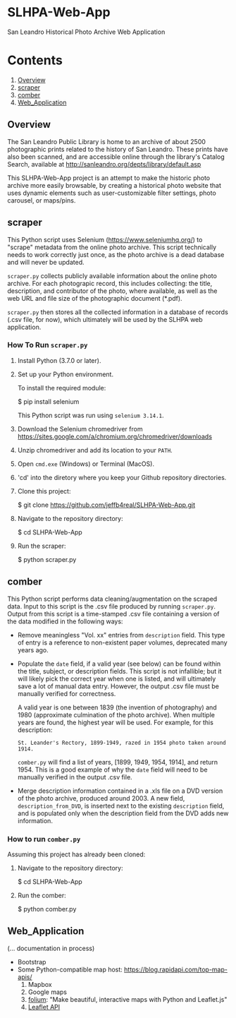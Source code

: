 # SLHPA-Web-App
San Leandro Historical Photo Archive Web Application

# Contents
1. [Overview](#overview)
2. [scraper](#scraper)
3. [comber](#comber)
5. [Web_Application](#Web_Application)

## Overview

The San Leandro Public Library is home to an archive of about 2500 photographic prints related to the history of San Leandro. These prints have also been scanned, and are accessible online through the library's Catalog Search, available at http://sanleandro.org/depts/library/default.asp

This SLHPA-Web-App project is an attempt to make the historic photo archive more easily browsable, by creating a historical photo website that uses dynamic elements such as user-customizable filter settings, photo carousel, or maps/pins.

## scraper

This Python script uses Selenium (https://www.seleniumhq.org/) to "scrape" metadata from the online photo archive. This script technically needs to work correctly just once, as the photo archive is a dead database and will never be updated.

`scraper.py` collects publicly available information about the online photo archive. For each photograpic record, this includes collecting: the title, description, and contributor of the photo, where available, as well as the web URL and file size of the photographic document (*.pdf).

`scraper.py` then stores all the collected information in a database of records (.csv file, for now), which ultimately will be used by the SLHPA web application.

### How To Run `scraper.py`

1. Install Python (3.7.0 or later).

2. Set up your Python environment.

   To install the required module:
   
    $ pip install selenium
    
   This Python script was run using `selenium 3.14.1`.
   
3. Download the Selenium chromedriver from https://sites.google.com/a/chromium.org/chromedriver/downloads

4. Unzip chromedriver and add its location to your `PATH`.

5. Open `cmd.exe` (Windows) or Terminal (MacOS).

6. 'cd' into the diretory where you keep your Github repository directories.

7. Clone this project:

    $ git clone https://github.com/jeffb4real/SLHPA-Web-App.git
    
8. Navigate to the repository directory:

    $ cd SLHPA-Web-App

9. Run the scraper:

    $ python scraper.py

## comber

This Python script performs data cleaning/augmentation on the scraped data. Input to this script is the .csv file produced by running `scraper.py`. Output from this script is a time-stamped .csv file containing a version of the data modified in the following ways:

* Remove meaningless "Vol. xx" entries from `description` field. This type of entry is a reference to non-existent paper volumes, deprecated many years ago.


* Populate the `date` field, if a valid year (see below) can be found within the title, subject, or description fields. This script is not infallible; but it will likely pick the correct year when one is listed, and will ultimately save a lot of manual data entry. However, the output .csv file must be manually verified for correctness.

   A valid year is one between 1839 (the invention of photography) and 1980 (approximate culmination of the photo archive). When multiple years are found, the highest year will be used. For example, for this description:

      St. Leander's Rectory, 1899-1949, razed in 1954 photo taken around 1914.
   
   `comber.py` will find a list of years, [1899, 1949, 1954, 1914], and return 1954. This is a good example of why the `date` field will need to be manually verified in the output .csv file.


* Merge description information contained in a .xls file on a DVD version of the photo archive, produced around 2003. A new field, `description_from_DVD`, is inserted next to the existing `description` field, and is populated only when the description field from the DVD adds new information.

### How to run `comber.py`

Assuming this project has already been cloned:

1. Navigate to the repository directory:

      $ cd SLHPA-Web-App

2. Run the comber:

      $ python comber.py


## Web_Application

(... documentation in process)

* Bootstrap
* Some Python-compatible map host: https://blog.rapidapi.com/top-map-apis/
  1. Mapbox
  2. Google maps
  3. [folium](https://pypi.org/project/folium/): "Make beautiful, interactive maps with Python and Leaflet.js"
  4. [Leaflet API](https://leafletjs.com/)
